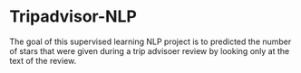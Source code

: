 # Tripadvisor-NLP
The goal of this supervised learning NLP project is to predicted the number of stars that were given during a trip advisoer review by looking only at the text of the review.
